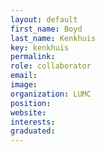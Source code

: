 ```yaml
---
layout: default
first_name: Boyd
last_name: Kenkhuis
key: kenkhuis
permalink:
role: collaborator
email:
image:
organization: LUMC
position:
website:
interests:
graduated:
---
```

